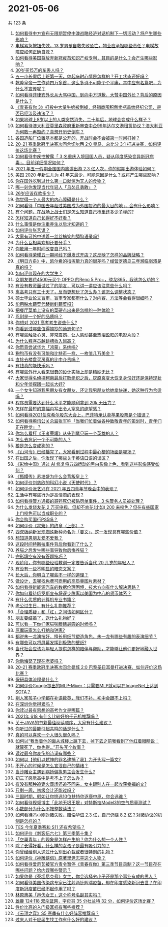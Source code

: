 # 2021-05-06

共 123 条

<!-- BEGIN -->
<!-- 最后更新时间 Thu May 06 2021 13:05:21 GMT+0800 (China Standard Time) -->

1. [如何看待中方宣布无限期暂停中澳战略经济对话机制下一切活动？将产生哪些影响？](https://www.zhihu.com/question/458017814)
2. [电梯紧急按钮失效，13
   岁男孩自救失败坠亡，物业应承担哪些责任？电梯故障应如何正确自救？](https://www.zhihu.com/question/457831377)
3. [如何看待美国将放弃新冠疫苗知识产权专利，其目的是什么？会产生哪些影响？](https://www.zhihu.com/question/458001065)
4. [30岁买15万的车丢人吗？](https://www.zhihu.com/question/448373896)
5. [五一小长假后上班第一天，你起床时心情是怎样的？开工状态还好吗？](https://www.zhihu.com/question/458010609)
6. [乾隆皇帝一生作诗四万多首，这么多诗不可能个个平庸，其中应有名篇吧，为什么不宣传呢？](https://www.zhihu.com/question/452762954)
7. [如何看待菲律宾外长从大骂中国，到向中方道歉，大赞中国外长？背后的原因是什么？](https://www.zhihu.com/question/457922516)
8. [《青春有你
   3》打投中大量牛奶被倒掉，经销商囤积倒卖瓶盖给经纪公司，是否已经涉及违法了？](https://www.zhihu.com/question/457626102)
9. [如果地球上8岁以上的人类突然消失，二十年后，地球会变成什么样子？](https://www.zhihu.com/question/456356060)
10. [如何看待澳大利亚莫里森政府重新审查中企99年达尔文港租赁协议？澳大利亚为何敢一再毁约？真想开历史倒车？](https://www.zhihu.com/question/457757110)
11. [各国造船厂位置基本都是公开的，开战时会不会被第一时间打掉？](https://www.zhihu.com/question/457603191)
12. [20-21 赛季欧冠半决赛次回合切尔西 2:0 皇马，总比分 3:1
    打进决赛，如何评价这场比赛？](https://www.zhihu.com/question/457994948)
13. [如何看待中疾控披露「 3
    名重庆入境回国人员，疑从印度感染变异新冠病毒」，目前详细情况如何？](https://www.zhihu.com/question/457919581)
14. [2021 年五一假期全国国内旅游出游 2.3
    亿人次，你的假期出游体验如何？](https://www.zhihu.com/question/458006473)
15. [美国 2020 年新生儿为 41
    年来最少，可能原因是什么？或将产生哪些影响？](https://www.zhihu.com/question/458004498)
16. [你在国外吃到过什么第一口就惊为天人的食物？](https://www.zhihu.com/question/321664580)
17. [哪一刻你发现当代年轻人「且怂且勇敢」？](https://www.zhihu.com/question/457133393)
18. [26岁应该存款多少？](https://www.zhihu.com/question/374909843)
19. [你觉得一个人最大的内心障碍是什么？](https://www.zhihu.com/question/439124825)
20. [如何看待「中国去年超过美国成为外国投资的最大目的地」，会有什么影响？](https://www.zhihu.com/question/457889779)
21. [有个问题，在战场上战士们是怎么知道自己枪里还多少子弹的?](https://www.zhihu.com/question/457546333)
22. [怎样知道自己长得好不好看？](https://www.zhihu.com/question/27471809)
23. [什么事情是你注重养生以后才知道的？](https://www.zhihu.com/question/451372641)
24. [如何评价张艺谋？](https://www.zhihu.com/question/24634355)
25. [大家有可怜中透着一丝丝搞笑的舔狗语录吗?](https://www.zhihu.com/question/410762692)
26. [为什么互相喜欢却还要分手？](https://www.zhihu.com/question/303998486)
27. [你敢用一年时间改变自己吗？](https://www.zhihu.com/question/437098355)
28. [如何看待荣耀五一期间线下爆发式开店？这反映了怎样的品牌战略？](https://www.zhihu.com/question/457915316)
29. [《明日方舟》中，凯尔希的指挥能力真的很差吗？经营罗德岛三年濒临崩溃是真的吗？](https://www.zhihu.com/question/457848959)
30. [如何评价现在的大学生？](https://www.zhihu.com/question/26452022)
31. [女朋友要花4500元买个 OPPO 的Reno 5
    Pro+，骁龙865，我该怎么劝她？](https://www.zhihu.com/question/455818485)
32. [有没有教资面试过了的朋友，可以讲一讲应该注意些什么吗？](https://www.zhihu.com/question/455156705)
33. [离高考只有三十天了，反而更想玩了怎么办？该怎么调整状态？](https://www.zhihu.com/question/457393140)
34. [硕士毕业论文盲审，盲审专家都审什么？对内容、方法等会看得很细吗？](https://www.zhihu.com/question/310076794)
35. [能用脱水蔬菜代替新鲜蔬菜吗?](https://www.zhihu.com/question/423534763)
36. [把餐厅菜单上没有的菜硬点出来是怎样的一种体验？](https://www.zhihu.com/question/277670488)
37. [忍耐是一个好的品质吗？](https://www.zhihu.com/question/46710746)
38. [你想对 2021 高考考生说些什么?](https://www.zhihu.com/question/405718464)
39. [你看到过哪些值得摘抄的励志句子?](https://www.zhihu.com/question/445896625)
40. [有哪些触及心灵、非常震撼、让人感动甚至热泪盈眶的电影片段？](https://www.zhihu.com/question/423849523)
41. [为什么程序员越跳槽收入越高？](https://www.zhihu.com/question/455248912)
42. [你愿意尝试华为「鸿蒙」系统吗?](https://www.zhihu.com/question/374012496)
43. [狗狗币有没有可能和比特币一样，一枚值几万美金？](https://www.zhihu.com/question/445598367)
44. [直接去楼盘买房真的比中介贵吗？](https://www.zhihu.com/question/393131996)
45. [有钱真的能快乐吗？](https://www.zhihu.com/question/454685979)
46. [有哪些外行人看来很蠢的设计实际上却是精妙无比？](https://www.zhihu.com/question/32189846)
47. [大家觉得名侦探柯南最后打败组织之后，灰原哀变大恢复身份好还是保持现状和少年侦探团一起长大好?](https://www.zhihu.com/question/457584898)
48. [一个女生知道我男朋友有女朋友，还让我男朋友给她拿快递，她这种行为合适吗？](https://www.zhihu.com/question/452456284)
49. [程序员需要达到什么水平才能顺利拿到 20k 无压力？](https://www.zhihu.com/question/47597895)
50. [怎样在最短的篇幅内写出令人窒息的绝望感？](https://www.zhihu.com/question/39211784)
51. [如何看待2021伯克希尔股东大会上，巴菲特承认卖苹果股票是个错误？](https://www.zhihu.com/question/457488859)
52. [如何看待腾讯公关总监张军称「当我们忙着做各种致敬青年的策划时，青年们正在睡觉」？](https://www.zhihu.com/question/457759935)
53. [你怎么看打《王者荣耀》从头到尾只玩一个英雄的人？](https://www.zhihu.com/question/299758752)
54. [怎么去忘记一个不可能的人？](https://www.zhihu.com/question/454476371)
55. [狼是怎么变成狗的？](https://www.zhihu.com/question/457687785)
56. [《山河令》已经播完了，大家看剧过程中最心梗的场面是哪场？](https://www.zhihu.com/question/451958091)
57. [在出国之后，你发现了哪些关于英语口语的误区？](https://www.zhihu.com/question/363007395)
58. [《彩绘中国》通过 AI
    修复将五四运动的黑白影像上色，看到这些影像感受如何？](https://www.zhihu.com/question/457739121)
59. [《甄嬛传》苏培盛为什么会背叛皇上？](https://www.zhihu.com/question/456242618)
60. [如何评价刘慈欣的科幻小说《天使时代》？](https://www.zhihu.com/question/50428892)
61. [如何评价张艺兴在 2021 年五四青年节晚会中的表现？](https://www.zhihu.com/question/457808500)
62. [生活中有哪些行为是高情商的表现？](https://www.zhihu.com/question/35215759)
63. [如何看待警方通报的哥猝死仍被贴罚单事件，3 名警务人员被处理？](https://www.zhihu.com/question/457851891)
64. [为什么发烧友花 2 万买电视，但却不肯花(比如) 200
    来校色？但在有些国家上门校色可以当成职业的？](https://www.zhihu.com/question/457647194)
65. [你会购买国行PS5吗？](https://www.zhihu.com/question/439176866)
66. [如何评价《灵笼》的终章（上部）？](https://www.zhihu.com/question/457072944)
67. [西双版纳新发现蜘蛛新种命名为「姜文」，这一发现具有哪些价值？](https://www.zhihu.com/question/457371552)
68. [想知道男朋友爱不爱我？](https://www.zhihu.com/question/300147312)
69. [这段时间特斯拉事件背后你看到了什么？](https://www.zhihu.com/question/455860663)
70. [养猫之后发生哪些事导致你后悔养猫？](https://www.zhihu.com/question/299176886)
71. [完形填空有没有答题技巧？](https://www.zhihu.com/question/21864589)
72. [现阶段，你有哪些经验教训一定要告诉当代 20 几岁的年轻人？](https://www.zhihu.com/question/457150056)
73. [有没有一些不明显的暗恋文案？](https://www.zhihu.com/question/426250514)
74. [长大后，你明白了哪些不一样的道理？](https://www.zhihu.com/question/45394531)
75. [做设计，去哪找免费可商用的高质量图片素材？](https://www.zhihu.com/question/294157721)
76. [如何看待新能源汽车的数据伦理困境，技术方向有什么解决思路？](https://www.zhihu.com/question/457543547)
77. [你如何看待俄罗斯宣布将逐步脱离以美国为中心的货币体系？](https://www.zhihu.com/question/457750369)
78. [有什么优质的计算机专业书籍？](https://www.zhihu.com/question/64837679)
79. [老公过生日，有什么礼物推荐？](https://www.zhihu.com/question/22873331)
80. [「合理质疑」和「杠」之间该如何区分？](https://www.zhihu.com/question/457805977)
81. [朋友要结婚了，送什么礼物好？](https://www.zhihu.com/question/20063097)
82. [可以看一下你们家猫咪眼睛最圆的时候吗？](https://www.zhihu.com/question/454066115)
83. [原魔玩家怎么打魈和钟离?](https://www.zhihu.com/question/457570662)
84. [都说朱一龙演技好，擅长用细节塑造角色，朱一龙有哪些有趣的表演细节？](https://www.zhihu.com/question/457877251)
85. [有哪些可以将屏幕发挥到极致的壁纸?](https://www.zhihu.com/question/325648700)
86. [当代社会应该为年轻人提供怎样的陪伴与帮助，才能够让他们更好地融入世界？](https://www.zhihu.com/question/457136828)
87. [你后悔娶了现在老婆吗？](https://www.zhihu.com/question/315457601)
88. [20-21 赛季欧冠半决赛次回合曼城 2:0
    巴黎圣日耳曼打进决赛，如何评价这场比赛？](https://www.zhihu.com/question/457863658)
89. [保研具体流程是什么？](https://www.zhihu.com/question/342150894)
90. [如何评价Google提出的MLP-Mixer：只需要MLP就可以在ImageNet上达到SOTA？](https://www.zhihu.com/question/457926000)
91. [别人家孩子小学都在补语数英，我们不补，初中会跟不上吗？](https://www.zhihu.com/question/437581262)
92. [在深圳你觉得累吗？](https://www.zhihu.com/question/304838170)
93. [你读过最有思想的高考作文是哪篇？](https://www.zhihu.com/question/316607757)
94. [2021年 618 有什么比较好的千元机推荐吗？](https://www.zhihu.com/question/457282188)
95. [关于JAVA的书籍最佳阅读顺序，大家有什么建议？](https://www.zhihu.com/question/269505829)
96. [你听过的最能引起共鸣的话是什么？](https://www.zhihu.com/question/37496011)
97. [真的可以喜欢一个人很久很久吗？](https://www.zhihu.com/question/457083666)
98. [如何以“我当着他的面从城楼上跳下去，掉下去之前我看到了他红着眼睛说：就算死了，你也得…”开头写个故事？](https://www.zhihu.com/question/446137328)
99. [读过最令你哀伤的诗词有哪些？](https://www.zhihu.com/question/457576263)
100. [如何以【他们以弑神的罪名逮捕了我】为开头写一篇文?](https://www.zhihu.com/question/440187946)
101. [不开心的时候是怎么宣泄自己的情绪？](https://www.zhihu.com/question/455014687)
102. [当沙雕女主遇到病娇偏执男主会发生什么?](https://www.zhihu.com/question/360315679)
103. [初三了感觉高中是考不上了怎么办？](https://www.zhihu.com/question/457421531)
104. [有没有那种追妻火葬场还追不回来，女主跟别人在一起收获幸福的文?](https://www.zhihu.com/question/408254252)
105. [只剩一周，初级会计还能过吗 ?](https://www.zhihu.com/question/454746070)
106. [三国时期，假如让你挑选10位扶持你逐鹿中原，你会选谁？](https://www.zhihu.com/question/452687156)
107. [如何看待视频博主「此地无垠王垠」对特斯拉Model3的空气质量测试？](https://www.zhihu.com/question/457805911)
108. [小数部分为什么不按整数读法？](https://www.zhihu.com/question/456963708)
109. [如何看待冯小刚对赌失败，赔偿华谊 2.3 亿，自己仍赚 8.2
     亿？对赌协议的机制是怎样的？](https://www.zhihu.com/question/457531244)
110. [TES 今年夏季赛和 S11 还有希望吗？](https://www.zhihu.com/question/454359571)
111. [如何评价《刺客伍六七》第三季第十集 ?](https://www.zhihu.com/question/457898715)
112. [「空巢青年」的现象是怎样产生的？你为什么想一个人住？](https://www.zhihu.com/question/457137124)
113. [除了长得好看，什么样的女孩子是最有吸引力的？](https://www.zhihu.com/question/432679628)
114. [你曾经给别人送过什么别出心裁或者很特别的礼物？](https://www.zhihu.com/question/23207256)
115. [如何评价《神雕侠侣》原著里尹志平这个人物？](https://www.zhihu.com/question/21966003)
116. [如何看待爱奇艺被官方责令暂停《青春有你》第三季节目录制？这一节目存在哪些问题？给内娱哪些警示？](https://www.zhihu.com/question/457851906)
117. [如果你是《泰坦尼克号》女主，你会选择穷小子还是那个事业有成的男人？](https://www.zhihu.com/question/404721566)
118. [如何看待美国传染病专家已注射两针辉瑞疫苗，却在印度感染新冠去世？在印度新冠疫苗已经不起作用了吗？](https://www.zhihu.com/question/457803433)
119. [林原惠美「声优女王」这个称号名副其实吗？](https://www.zhihu.com/question/456884531)
120. [雄鹿 124:118 双杀篮网，字母哥 35 分杜兰特 32
     分，如何评价这场比赛？](https://www.zhihu.com/question/457870431)
121. [性价比高的入门级耳机有哪些推荐？](https://www.zhihu.com/question/51811329)
122. [《云顶之弈》S5 赛季有什么好阵容推荐吗？](https://www.zhihu.com/question/454520007)
123. [过来人对于应届生找工作有什么好的建议？](https://www.zhihu.com/question/35925659)

<!-- END -->

